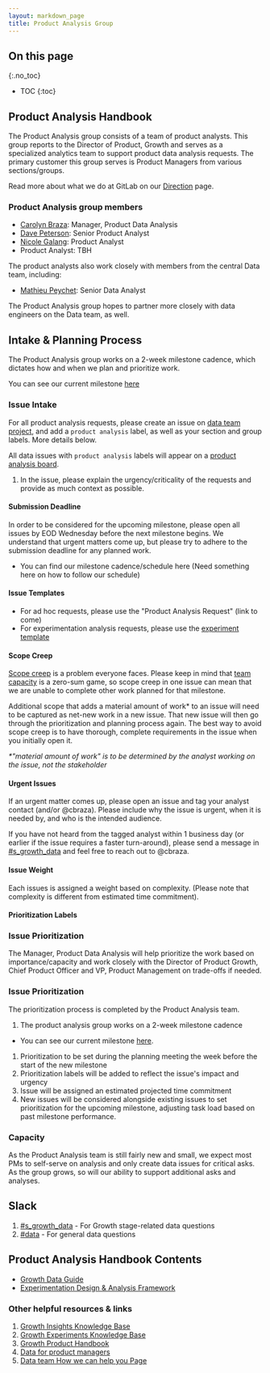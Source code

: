 ```yaml
---
layout: markdown_page
title: Product Analysis Group
---
```


## On this page
{:.no_toc}

- TOC
{:toc}

## Product Analysis Handbook

The Product Analysis group consists of a team of product analysts. This group reports to the 
Director of Product, Growth and serves as a specialized analytics team to support product data 
analysis requests. The primary customer this group serves is Product Managers from various 
sections/groups.

Read more about what we do at GitLab on our [Direction](/direction/product-analysis/) page.

### Product Analysis group members

* [Carolyn Braza](https://about.gitlab.com/company/team/#cbraza): Manager, Product Data Analysis
* [Dave Peterson](https://about.gitlab.com/company/team/#dpeterson1): Senior Product Analyst
* [Nicole Galang](https://about.gitlab.com/company/team/#nicolegalang): Product Analyst
* Product Analyst: TBH

The product analysts also work closely with members from the central Data team, including:
* [Mathieu Peychet](https://about.gitlab.com/company/team/#mpeychet_): Senior Data Analyst

The Product Analysis group hopes to partner more closely with data engineers on the Data 
team, as well.

## Intake & Planning Process

The Product Analysis group works on a 2-week milestone cadence, which dictates how and when we 
plan and prioritize work.

You can see our current milestone [here](https://gitlab.com/gitlab-data/analytics/-/boards/2329061?scope=all&label_name[]=product%20analysis&milestone_title=%23started)

### Issue Intake

For all product analysis requests, please create an issue on [data team project](https://gitlab.com/gitlab-data/analytics/-/issues), 
and add a `product analysis` label, as well as your section and group labels. More details below.

All data issues with `product analysis` labels will appear on a [product analysis board](https://gitlab.com/gitlab-data/analytics/-/issues?scope=all&utf8=%E2%9C%93&state=opened&label_name[]=product%20analytics).

1. In the issue, please explain the urgency/criticality of the requests and provide as much context as possible.

#### Submission Deadline

In order to be considered for the upcoming milestone, please open all issues by EOD Wednesday before 
the next milestone begins. We understand that urgent matters come up, but please try to adhere to 
the submission deadline for any planned work. 
* You can find our milestone cadence/schedule here (Need something here on how to follow our schedule)

#### Issue Templates

* For ad hoc requests, please use the "Product Analysis Request" (link to come)
* For experimentation analysis requests, please use the [experiment template](https://gitlab.com/gitlab-data/analytics/-/blob/master/.gitlab/issue_templates/experiment_template.md)

#### Scope Creep

[Scope creep](https://en.wikipedia.org/wiki/Scope_creep) is a problem everyone faces. Please keep 
in mind that [team capacity](https://about.gitlab.com/handbook/product/product-analysis/#capacity) 
is a zero-sum game, so scope creep in one issue can mean that we are unable to complete other 
work planned for that milestone.

Additional scope that adds a material amount of work* to an issue will need to be captured as 
net-new work in a new issue. That new issue will then go through the prioritization and planning 
process again. The best way to avoid scope creep is to have thorough, complete requirements in 
the issue when you initially open it.

_*"material amount of work" is to be determined by the analyst working on the issue, not the 
stakeholder_

#### Urgent Issues

If an urgent matter comes up, please open an issue and tag your analyst contact (and/or @cbraza). 
Please include why the issue is urgent, when it is needed by, and who is the intended audience.

If you have not heard from the tagged analyst within 1 business day (or earlier if the issue 
requires a faster turn-around), please send a message in [#s_growth_data](https://gitlab.slack.com/messages/s_growth_data/) 
and feel free to reach out to @cbraza.

#### Issue Weight

Each issues is assigned a weight based on complexity. (Please note that complexity is different 
from estimated time commitment).

#### Prioritization Labels

### Issue Prioritization

The Manager, Product Data Analysis will help prioritize the work based on importance/capacity and 
work closely with the Director of Product Growth, Chief Product Officer and VP, Product Management on trade-offs if needed.

#### 

### Issue Prioritization

The prioritization process is completed by the Product Analysis team.
1. The product analysis group works on a 2-week milestone cadence
  * You can see our current milestone [here](https://gitlab.com/gitlab-data/analytics/-/boards/2329061?scope=all&label_name[]=product%20analysis&milestone_title=%23started).
1. Prioritization to be set during the planning meeting the week before the start of the new milestone
1. Prioritization labels will be added to reflect the issue's impact and urgency
1. Issue will be assigned an estimated projected time commitment
1. New issues will be considered alongside existing issues to set prioritization for the upcoming 
milestone, adjusting task load based on past milestone performance.

### Capacity

As the Product Analysis team is still fairly new and small, we expect most PMs to self-serve 
on analysis and only create data issues for critical asks. As the group grows, so will our ability 
to support additional asks and analyses.

## Slack

1. [#s_growth_data](https://gitlab.slack.com/messages/s_growth_data/) - For Growth stage-related data questions
1. [#data](https://gitlab.slack.com/messages/data/) - For general data questions 

## Product Analysis Handbook Contents

* [Growth Data Guide](/handbook/product/product-analysis/growth-data-guide/)
* [Experimentation Design & Analysis Framework](/handbook/product/product-analysis/experimentation/)

### Other helpful resources & links

1. [Growth Insights Knowledge Base](/direction/growth/#growth-insights-knowledge-base)
1. [Growth Experiments Knowledge Base](/direction/growth/#growth-experiments-knowledge-base)
1. [Growth Product Handbook](/handbook/product/growth/)
1. [Data for product managers](/handbook/business-technology/data-team/programs/data-for-product-managers/)
1. [Data team How we can help you Page](/handbook/business-technology/data-team/#how-we-can-help-you)
